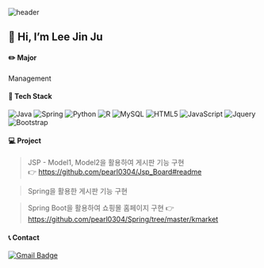 

![header](https://capsule-render.vercel.app/api?type=slice&color=gradient&height=300&section=header&text=Hello%20&fontSize=60&fontAlign=80)


## 👋 Hi, I’m Lee Jin Ju


#### ✏️ Major 
Management


#### 🔨 Tech Stack 
<img alt="Java" src="https://img.shields.io/badge/java-%23ED8B00.svg?&style=for-the-badge&logo=java&logoColor=white"/> <img alt="Spring" src="https://img.shields.io/badge/spring-green.svg?&style=for-the-badge&logo=spring&logoColor=white"/> 
<img alt="Python" src="https://img.shields.io/badge/python-%2314354C.svg?&style=for-the-badge&logo=python&logoColor=white"/> <img alt="R" src="https://img.shields.io/badge/r-%23276DC3.svg?&style=for-the-badge&logo=r&logoColor=white"/>   <img alt="MySQL" src="https://img.shields.io/badge/MySQL-4479A1.svg?&style=for-the-badge&logo=spring&logoColor=white"/>
<img alt="HTML5" src="https://img.shields.io/badge/HTML-critical.svg?&style=for-the-badge&logo=HTML5&logoColor=white"/> 
<img alt="JavaScript" src="https://img.shields.io/badge/javascript-%23323330.svg?&style=for-the-badge&logo=javascript&logoColor=%23F7DF1E"/> 
<img alt="Jquery" src="https://img.shields.io/badge/jQuery-informational.svg?&style=for-the-badge&logo=jQuery&logoColor=white"/> 
<img alt="Bootstrap" src="https://img.shields.io/badge/Bootstrap-7952B3.svg?&style=for-the-badge&logo=jQuery&logoColor=white"/> 


#### 💻 Project
> JSP - Model1, Model2을 활용하여 게시판 기능 구현  
👉 https://github.com/pearl0304/Jsp_Board#readme

> Spring을 활용한 게시판 기능 구현
> 

> Spring Boot을 활용하여 쇼핑몰 홈페이지 구현
👉 https://github.com/pearl0304/Spring/tree/master/kmarket



#### 📞 Contact 
[![Gmail Badge](https://img.shields.io/badge/Gmail-d14836?style=flat-square&logo=Gmail&logoColor=white&link=mailto:snugyun01@gmail.com)](mailto:wlswn4630@gmail.com)

<!---
pearl0304/pearl0304 is a ✨ special ✨ repository because its `README.md` (this file) appears on your GitHub profile.
You can click the Preview link to take a look at your changes.
--->
